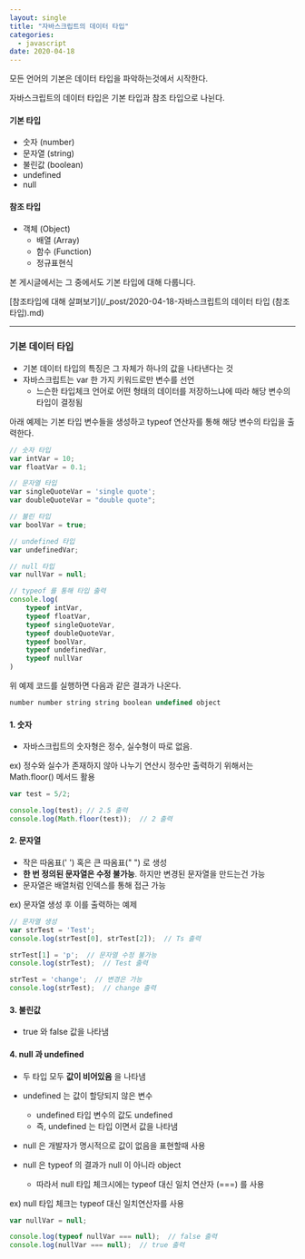 ```yaml
---
layout: single
title: "자바스크립트의 데이터 타입"
categories:
  - javascript
date: 2020-04-18
---
```


모든 언어의 기본은 데이터 타입을 파악하는것에서 시작한다.

자바스크립트의 데이터 타입은 기본 타입과 참조 타입으로 나뉜다.



#### 기본 타입

- 숫자 (number)
- 문자열 (string)
- 불린값 (boolean)
- undefined
- null



#### 참조 타입

- 객체 (Object)
  - 배열 (Array)
  - 함수 (Function)
  - 정규표현식



본 게시글에서는 그 중에서도 기본 타입에 대해 다룹니다. 

[참조타입에 대해 살펴보기](/_post/2020-04-18-자바스크립트의 데이터 타입 (참조 타입).md)





***

### 기본 데이터 타입

- 기본 데이터 타입의 특징은 그 자체가 하나의 값을 나타낸다는 것
- 자바스크립트는 var 한 가지 키워드로만 변수를 선언
  - 느슨한 타입체크 언어로 어떤 형태의 데이터를 저장하느냐에 따라 해당 변수의 타입이 결정됨



아래 예제는 기본 타입 변수들을 생성하고 typeof 연산자를 통해 해당 변수의 타입을 출력한다.

```javascript
// 숫자 타입
var intVar = 10;
var floatVar = 0.1;

// 문자열 타입
var singleQuoteVar = 'single quote';
var doubleQuoteVar = "double quote";

// 불린 타입
var boolVar = true;

// undefined 타입
var undefinedVar;

// null 타입
var nullVar = null;

// typeof 를 통해 타입 출력
console.log(
	typeof intVar,
    typeof floatVar,
    typeof singleQuoteVar,
    typeof doubleQuoteVar,
    typeof boolVar,
    typeof undefinedVar,
    typeof nullVar
)
```



위 예제 코드를 실행하면 다음과 같은 결과가 나온다.

```javascript
number number string string boolean undefined object
```





#### 1. 숫자

- 자바스크립트의 숫자형은 정수, 실수형이 따로 없음.



ex) 정수와 실수가 존재하지 않아 나누기 연산시 정수만 출력하기 위해서는 Math.floor() 메서드 활용

```javascript
var test = 5/2;

console.log(test); // 2.5 출력
console.log(Math.floor(test));  // 2 출력
```





#### 2. 문자열

- 작은 따옴표(' ') 혹은 큰 따옴표(" ") 로 생성
- **한 번 정의된 문자열은 수정 불가능**. 하지만 변경된 문자열을 만드는건 가능
- 문자열은 배열처럼 인덱스를 통해 접근 가능



ex) 문자열 생성 후 이를 출력하는 예제

```javascript
// 문자열 생성
var strTest = 'Test';
console.log(strTest[0], strTest[2]);  // Ts 출력

strTest[1] = 'p';  // 문자열 수정 불가능
console.log(strTest);  // Test 출력

strTest = 'change';  // 변경은 가능
console.log(strTest);  // change 출력
```





#### 3. 불린값

- true 와 false 값을 나타냄





#### 4. null 과 undefined

- 두 타입 모두 **값이 비어있음** 을 나타냄
- undefined 는 값이 할당되지 않은 변수

  - undefined 타입 변수의 값도 undefined
  - 즉, undefined 는 타입 이면서 값을 나타냄
- null 은 개발자가 명시적으로 값이 없음을 표현할때 사용
- null 은 typeof 의 결과가 null 이 아니라 object
  - 따라서 null 타입 체크시에는 typeof 대신 일치 연산자 (===) 를 사용



ex) null 타입 체크는 typeof 대신 일치연산자를 사용

```javascript
var nullVar = null;

console.log(typeof nullVar === null);  // false 출력
console.log(nullVar === null);  // true 출력
```








